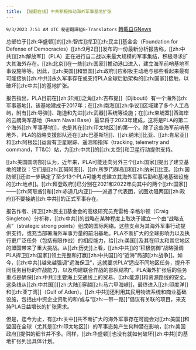 ```yaml
---
title: 【秘翻在线】中共积极推动海外军事基地扩张
---
```

`9/3/2023 7:51 AM UTC 秘密翻譯組G-Translators` [轉載自GNews](https://gnews.org/articles/1638074)

总部位于[[zh:华盛顿]]的[[zh:智库]]捍卫[[zh:民主]]基金会（Foundation for Defense of Democracies）[[zh:9月2日]]发布的一份最新分析报告称，[[zh:中共]][[zh:解放军]]（PLA）正在进行自二战以来最大规模的军事集结，积极寻求扩大其海外存在。[[zh:北京]]在一些[[zh:国家]]推动港口进入，建立海军前哨基地军事设施等等。因此，[[zh:美国]]和盟国[[zh:政府]]应积极主动地与那些看起来最有可能接纳[[zh:中共]]永久军事存在或支持PLA全球后勤架构的[[zh:国家]]接触，以破坏[[zh:中共]]的基地扩张。

报告指出，PLA目前在[[zh:非洲]]之角[[zh:吉布提]]（Djibouti）有一个海外[[zh:军事基地]]，该基地建成于2017年；在[[zh:南海]][[zh:争议]]区域建了多个人工岛屿，附有[[zh:导弹]]、跑道和先进[[zh:武器]]系统等设施；在[[zh:柬埔寨]]西海岸的云朗海军基地（Ream Naval Base）最早将于2023年建成，这将是PLA的第二个海外[[zh:军事基地]]，也是其在[[zh:印太地区]]的第一个。除了这些海军前哨基地外，PLA的战略支援部队还在[[zh:巴基斯坦]]、[[zh:纳米]]比亚、[[zh:肯尼亚]]和[[zh:阿根廷]]运营有卫星跟踪、遥测和指挥（tracking, telemetry and command，TT&C）站，为[[zh:中共]]的[[zh:太空]]和卫星行动提供支持。

[[zh:美国国防部]]认为，近年来，PLA可能还向另外三个[[zh:国家]]提出了建立基地的建议：它们是[[zh:瓦努阿图]]、[[zh:所罗门群岛]]和[[zh:纳米]]比亚。[[zh:国防部]]还进一步确定了至少13个PLA可能考虑建立其海外军事后勤和基地基础设施的[[zh:地点]]。[[zh:拜登政府]]已分别在2021和2022年向其中的两个[[zh:国家]]——[[zh:阿联酋]]和[[zh:赤道几内亚]]——派遣了代表团，试图劝阻两国[[zh:政府]]不要接纳[[zh:中共]]的正式军事存在。

报告作者、捍卫[[zh:民主]]基金会的高级研究员克雷格·辛格尔顿（Craig Singleton）分析称，[[zh:中共]]的战略在某种程度上取决于建立一个由“战略支点”（strategic strong points）组成的国际网络。这些支点为其海外军事行动提供支持，或充当部署海外军事力量的前沿基地。PLA不断扩大的全球影响力以及执行更广泛任务（包括有限作战）的相应能力，给[[zh:美国]]及其在印太和其它地区的盟国带来了重大挑战。‍从[[zh:历史]]上看，[[zh:中共]]的“积极防御”战略强调PLA捍卫[[zh:国家]]领土完整和打赢[[zh:中共国]]的“近海”局部[[zh:战争]]。如今，[[zh:中共]]越来越强调“远海保卫”，这就要求PLA“适应不同地区任务，提升不同任务目标的作战能力，以及构建联合作战的部队结构”。PLA海外扩张后的任务重点是确保[[zh:中共]]主要海上交通线上的贸易、[[zh:能源]]和资源路线的安全。这条线从[[zh:中共国]][[zh:大陆]]穿越[[zh:马六甲海峡]]，最终进入[[zh:印度洋]]和[[zh:亚丁湾]]（Gulf of Aden）。[[zh:中共]]还利用其民用物流系统和商业基础设施，包括由中资企业资助的和/或与“[[zh:一带一路]]”倡议有关联的项目，来支持PLA日益增长的扩张需求。

‍‍但是，迄今为止，有[[zh:关中]]共不断扩大的海外军事存在可能会对[[zh:美国]]和盟国在全球（尤其是[[zh:印太地区]]）的军事态势产生何种潜在影响，[[zh:美国政府]]提供的细节并不多。同样，[[zh:华盛顿]]也没有就如何破坏[[zh:中共]]的基地扩张列出具体计划。
